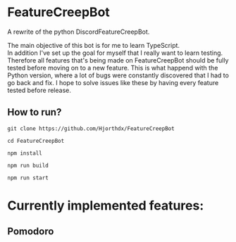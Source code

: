 # FeatureCreepBot
A rewrite of the python DiscordFeatureCreepBot.

The main objective of this bot is for me to learn TypeScript. <br/>
In addition I've set up the goal for myself that I really want to learn testing. Therefore all features that's being made on FeatureCreepBot should be fully tested before moving on to a new feature. This is what happend with the Python version, where a lot of bugs were constantly discovered that I had to go back and fix. I hope to solve issues like these by having every feature tested before release.

## How to run? <br/>
`git clone https://github.com/Hjorthdx/FeatureCreepBot`

`cd FeatureCreepBot`

`npm install`

`npm run build`

`npm run start`

# Currently implemented features:
## Pomodoro
